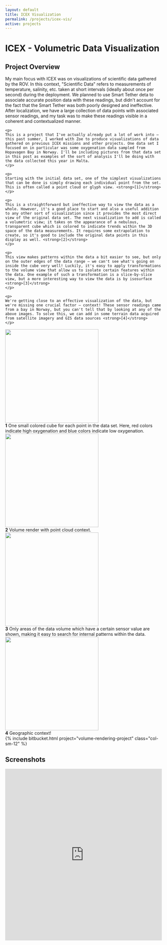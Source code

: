 ```yaml
---
layout: default
title: ICEX Visualization
permalink: /projects/icex-vis/
active: projects
---
```



<h1>ICEX - Volumetric Data Visualization</h1>

<h2>Project Overview</h2>
<div class="row">
  <div class="col-sm-6">
    <p>
    My main focus with ICEX was on visualizations of scientific data gathered by the ROV. In this context, "Scientific Data" refers to measurements of temperature, salinity, etc. taken at short intervals (ideally about once per second) during the deployment. We planned to use Smart Tether deta to associate accurate position data with these readings, but didn't account for the fact that the Smart Tether was both poorly designed and ineffective. After localization, we have a large collection of data points with associated sensor readings, and my task was to make these readings visible in a coherent and contextualized manner.
    </p>

    <p>
    This is a project that I've actually already put a lot of work into – this past summer, I worked with Zoe to produce visualizations of data gathered on previous ICEX missions and other projects. One data set I focused on in particular was some oxygenation data sampled from Hopavagen Bay in Norway. I'll be including pictures from that data set in this post as examples of the sort of analysis I'll be doing with the data collected this year in Malta.
    </p>

    <p>
    Starting with the initial data set, one of the simplest visualizations that can be done is simply drawing each individual point from the set. This is often called a point cloud or glyph view. <strong>[1]</strong>
    </p>

    <p>
    This is a straightforward but ineffective way to view the data as a whole. However, it's a good place to start and also a useful addition to any other sort of visualization since it provides the most direct view of the original data set. The next visualization to add is called a volumetric view; it takes on the appearance of a nebulous, transparent cube which is colored to indicate trends within the 3D space of the data measurements. It requires some extrapolation to create, so it's good to include the original data points in this display as well. <strong>[2]</strong>
    </p>

    <p>
    This view makes patterns within the data a bit easier to see, but only on the outer edges of the data range – we can't see what's going on inside the cube very well! Luckily, it's easy to apply transformations to the volume view that allow us to isolate certain features within the data. One example of such a transformation is a slice-by-slice view, but a more interesting way to view the data is by isosurface <strong>[3]</strong>
    </p>

    <p>
    We're getting close to an effective visualization of the data, but we're missing one crucial factor – context! These sensor readings came from a bay in Norway, but you can't tell that by looking at any of the above images. To solve this, we can add in some terrain data acquired from satellite imagery and GIS data sources <strong>[4]</strong>
    </p>
  </div>


  <div class="col-sm-6">
    <div class="row">
      <div class="col-sm-6">
        <div class="thumbnail">
          <a href="{{ "img/content/icex-vis/thumbs/1.png" | prepend: site.baseurl }}">
            <img src="{{ "img/content/icex-vis/thumbs/1.png" | prepend: site.baseurl }}" width="300" class="img-thumbnail">
          </a>
          <div class="caption">
            <strong>1</strong> One small colored cube for each point in the data set. Here, red colors indicate high oxygenation and blue colors indicate low oxygenation.
          </div>
        </div>
      </div>
      <div class="col-sm-6">
        <div class="thumbnail">
          <a href="{{ "img/content/icex-vis/thumbs/2.png" | prepend: site.baseurl }}">
            <img src="{{ "img/content/icex-vis/thumbs/2.png" | prepend: site.baseurl }}" width="300" class="img-thumbnail">
          </a>
          <div class="caption">
            <strong>2</strong> Volume render with point cloud context.
          </div>
        </div>
      </div>
    </div>
    <div class="row">
      <div class="col-sm-6">
        <div class="thumbnail">
          <a href="{{ "img/content/icex-vis/thumbs/3.png" | prepend: site.baseurl }}">
            <img src="{{ "img/content/icex-vis/thumbs/3.png" | prepend: site.baseurl }}" width="300" class="img-thumbnail">
          </a>
          <div class="caption">
            <strong>3</strong> Only areas of the data volume which have a certain sensor value are shown, making it easy to search for internal patterns within the data.
          </div>
        </div>
      </div>
      <div class="col-sm-6">
        <div class="thumbnail">
          <a href="{{ "img/content/icex-vis/thumbs/4.png" | prepend: site.baseurl }}">
            <img src="{{ "img/content/icex-vis/thumbs/4.png" | prepend: site.baseurl }}" width="300" class="img-thumbnail">
          </a>
          <div class="caption">
            <strong>4</strong> Geographic context!
          </div>
        </div>
      </div>
    </div>
    <div class="row">
      {% include bitbucket.html project="volume-rendering-project" class="col-sm-12" %}
    </div>
  </div>
</div>


<h2>Screenshots</h2>
<iframe class="imgur-album" width="100%" height="550" frameborder="0" src="http://imgur.com/a/ho9m5/embed"></iframe>
